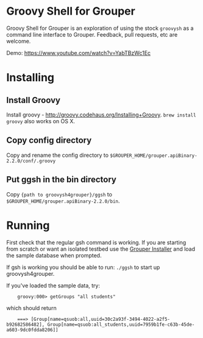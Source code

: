 Groovy Shell for Grouper
========================

Groovy Shell for Grouper is an exploration of using the stock `groovysh` as a command line interface to Grouper. Feedback, pull requests, etc are welcome.

Demo: https://www.youtube.com/watch?v=YabTBzWc1Ec

Installing
==========

Install Groovy
--------------

Install groovy - http://groovy.codehaus.org/Installing+Groovy.  `brew install groovy` also works on OS X.

Copy config directory
---------------------

Copy and rename the config directory to `$GROUPER_HOME/grouper.apiBinary-2.2.0/conf/.groovy`

Put ggsh in the bin directory
-----------------------------

Copy `{path to groovysh4grouper}/ggsh` to `$GROUPER_HOME/grouper.apiBinary-2.2.0/bin`.

Running
=======

First check that the regular gsh command is working.  If you are starting from scratch or want an isolated testbed use the [Grouper Installer](https://spaces.internet2.edu/display/Grouper/Grouper+Downloads) and load the sample database when prompted.

If gsh is working you should be able to run:
`./ggsh` to start up groovysh4grouper.

If you've loaded the sample data, try:

```
    groovy:000> getGroups "all students"
```

which should return

```
    ===> [Group[name=qsuob:all,uuid=30c2a93f-3494-4022-a2f5-b92682586482], Group[name=qsuob:all_students,uuid=7959b1fe-c63b-45de-a603-9dc0fdda8206]]
```
